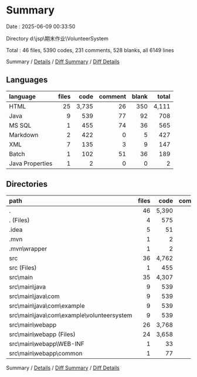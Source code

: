 # Summary

Date : 2025-06-09 00:33:50

Directory d:\\jsp\\期末作业\\VolunteerSystem

Total : 46 files,  5390 codes, 231 comments, 528 blanks, all 6149 lines

Summary / [Details](details.md) / [Diff Summary](diff.md) / [Diff Details](diff-details.md)

## Languages
| language | files | code | comment | blank | total |
| :--- | ---: | ---: | ---: | ---: | ---: |
| HTML | 25 | 3,735 | 26 | 350 | 4,111 |
| Java | 9 | 539 | 77 | 92 | 708 |
| MS SQL | 1 | 455 | 74 | 36 | 565 |
| Markdown | 2 | 422 | 0 | 5 | 427 |
| XML | 7 | 135 | 3 | 9 | 147 |
| Batch | 1 | 102 | 51 | 36 | 189 |
| Java Properties | 1 | 2 | 0 | 0 | 2 |

## Directories
| path | files | code | comment | blank | total |
| :--- | ---: | ---: | ---: | ---: | ---: |
| . | 46 | 5,390 | 231 | 528 | 6,149 |
| . (Files) | 4 | 575 | 53 | 46 | 674 |
| .idea | 5 | 51 | 0 | 0 | 51 |
| .mvn | 1 | 2 | 0 | 0 | 2 |
| .mvn\\wrapper | 1 | 2 | 0 | 0 | 2 |
| src | 36 | 4,762 | 178 | 482 | 5,422 |
| src (Files) | 1 | 455 | 74 | 36 | 565 |
| src\\main | 35 | 4,307 | 104 | 446 | 4,857 |
| src\\main\\java | 9 | 539 | 77 | 92 | 708 |
| src\\main\\java\\com | 9 | 539 | 77 | 92 | 708 |
| src\\main\\java\\com\\example | 9 | 539 | 77 | 92 | 708 |
| src\\main\\java\\com\\example\\volunteersystem | 9 | 539 | 77 | 92 | 708 |
| src\\main\\webapp | 26 | 3,768 | 27 | 354 | 4,149 |
| src\\main\\webapp (Files) | 24 | 3,658 | 26 | 349 | 4,033 |
| src\\main\\webapp\\WEB-INF | 1 | 33 | 1 | 4 | 38 |
| src\\main\\webapp\\common | 1 | 77 | 0 | 1 | 78 |

Summary / [Details](details.md) / [Diff Summary](diff.md) / [Diff Details](diff-details.md)